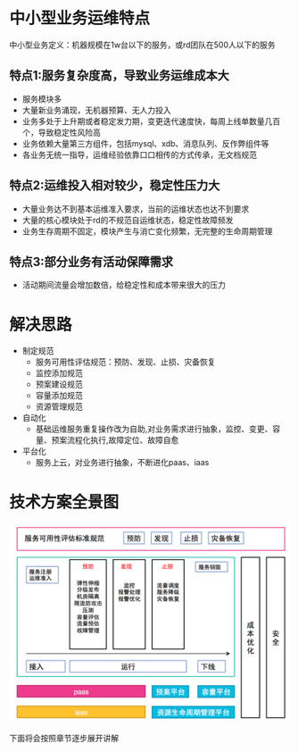 

# 中小型业务运维特点
中小型业务定义：机器规模在1w台以下的服务，或rd团队在500人以下的服务

## 特点1:服务复杂度高，导致业务运维成本大
* 服务模块多
* 大量新业务涌现，无机器预算、无人力投入
* 业务多处于上升期或者稳定发力期，变更迭代速度快，每周上线单数量几百个，导致稳定性风险高
* 业务依赖大量第三方组件，包括mysql、xdb、消息队列、反作弊组件等
* 各业务无统一指导，运维经验依靠口口相传的方式传承，无文档规范

## 特点2:运维投入相对较少，稳定性压力大
* 大量业务达不到基本运维准入要求，当前的运维状态也达不到要求
* 大量的核心模块处于rd的不规范自运维状态，稳定性故障频发
* 业务生存周期不固定，模块产生与消亡变化频繁，无完整的生命周期管理

## 特点3:部分业务有活动保障需求
* 活动期间流量会增加数倍，给稳定性和成本带来很大的压力

# 解决思路
* 制定规范
	* 服务可用性评估规范：预防、发现、止损、灾备恢复
	* 监控添加规范
	* 预案建设规范
	* 容量添加规范
	* 资源管理规范
* 自动化
	* 基础运维服务重复操作改为自助,对业务需求进行抽象，监控、变更、容量、预案流程化执行,故障定位、故障自愈	 
* 平台化
	* 服务上云，对业务进行抽象，不断进化paas、iaas


# 技术方案全景图
![](images/design.png)


下面将会按照章节逐步展开讲解
